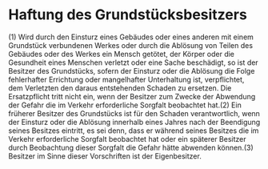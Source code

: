 # Haftung des Grundstücksbesitzers

(1) Wird durch den Einsturz eines Gebäudes oder eines anderen mit einem Grundstück verbundenen Werkes oder durch die Ablösung von Teilen des Gebäudes oder des Werkes ein Mensch getötet, der Körper oder die Gesundheit eines Menschen verletzt oder eine Sache beschädigt, so ist der Besitzer des Grundstücks, sofern der Einsturz oder die Ablösung die Folge fehlerhafter Errichtung oder mangelhafter Unterhaltung ist, verpflichtet, dem Verletzten den daraus entstehenden Schaden zu ersetzen. Die Ersatzpflicht tritt nicht ein, wenn der Besitzer zum Zwecke der Abwendung der Gefahr die im Verkehr erforderliche Sorgfalt beobachtet hat.(2) Ein früherer Besitzer des Grundstücks ist für den Schaden verantwortlich, wenn der Einsturz oder die Ablösung innerhalb eines Jahres nach der Beendigung seines Besitzes eintritt, es sei denn, dass er während seines Besitzes die im Verkehr erforderliche Sorgfalt beobachtet hat oder ein späterer Besitzer durch Beobachtung dieser Sorgfalt die Gefahr hätte abwenden können.(3) Besitzer im Sinne dieser Vorschriften ist der Eigenbesitzer. 

